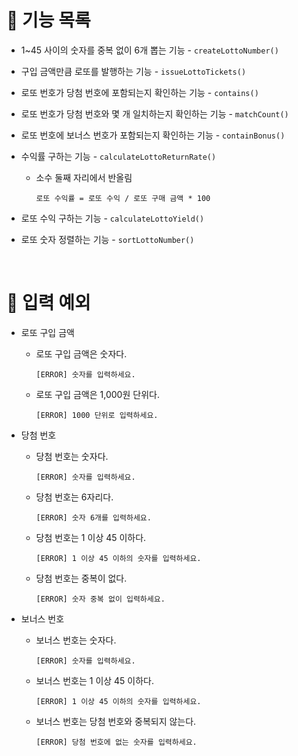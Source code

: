 # 🚀 기능 목록

- 1~45 사이의 숫자를 중복 없이 6개 뽑는 기능 - `createLottoNumber()`
- 구입 금액만큼 로또를 발행하는 기능 - `issueLottoTickets()`
- 로또 번호가 당첨 번호에 포함되는지 확인하는 기능 - `contains()`
- 로또 번호가 당첨 번호와 몇 개 일치하는지 확인하는 기능 - `matchCount()`
- 로또 번호에 보너스 번호가 포함되는지 확인하는 기능 - `containBonus()`
- 수익률 구하는 기능 - `calculateLottoReturnRate()`
  - 소수 둘째 자리에서 반올림
    ```
    로또 수익률 = 로또 수익 / 로또 구매 금액 * 100
    ```
- 로또 수익 구하는 기능 - `calculateLottoYield()`
- 로또 숫자 정렬하는 기능 - `sortLottoNumber()`

  <br />

# 🚨 입력 예외

- 로또 구입 금액

  - 로또 구입 금액은 숫자다.
    ```
    [ERROR] 숫자를 입력하세요.
    ```
  - 로또 구입 금액은 1,000원 단위다.
    ```
    [ERROR] 1000 단위로 입력하세요.
    ```

- 당첨 번호

  - 당첨 번호는 숫자다.
    ```
    [ERROR] 숫자를 입력하세요.
    ```
  - 당첨 번호는 6자리다.
    ```
    [ERROR] 숫자 6개를 입력하세요.
    ```
  - 당첨 번호는 1 이상 45 이하다.
    ```
    [ERROR] 1 이상 45 이하의 숫자를 입력하세요.
    ```
  - 당첨 번호는 중복이 없다.
    ```
    [ERROR] 숫자 중복 없이 입력하세요.
    ```

- 보너스 번호

  - 보너스 번호는 숫자다.
    ```
    [ERROR] 숫자를 입력하세요.
    ```
  - 보너스 번호는 1 이상 45 이하다.
    ```
    [ERROR] 1 이상 45 이하의 숫자를 입력하세요.
    ```
  - 보너스 번호는 당첨 번호와 중복되지 않는다.
    ```
    [ERROR] 당첨 번호에 없는 숫자를 입력하세요.
    ```
